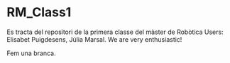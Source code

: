 # RM_Class1
Es tracta del repositori de la primera classe del màster de Robòtica
Users: Elisabet Puigdesens, Júlia Marsal. We are very enthusiastic!

Fem una branca.
